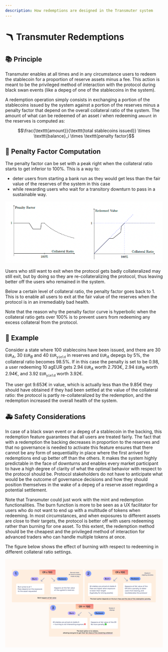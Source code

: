 ```yaml
---
description: How redemptions are designed in the Transmuter system
---
```


# 🪃 Transmuter Redemptions

## 📚 Principle

Transmuter enables at all times and in any circumstance users to redeem the stablecoin for a proportion of reserve assets minus a fee. This action is meant to be the privileged method of interaction with the protocol during black swan events (like a depeg of one of the stablecoins in the system).

A redemption operation simply consists in exchanging a portion of the stablecoins issued by the system against a portion of the reserves minus a penalty factor that depend on the overall collateral ratio of the system. The amount of what can be redeemed of an asset $i$ when redeeming $\texttt{amount}$ in the reserves is computed as:

$$\frac{\texttt{amount}}{\texttt{total stablecoins issued}} \times \texttt{balance}_i \times \texttt{penalty factor}$$

## 🧮 Penalty Factor Computation

The penalty factor can be set with a peak right when the collateral ratio starts to get inferior to 100%. This is a way to:

- deter users from starting a bank run as they would get less than the fair value of the reserves of the system in this case
- while rewarding users who wait for a transitory downturn to pass in a sustainable way.

![Penalty Factor Evolution Example](../.gitbook/assets/penaltyFactor.png)

Users who still want to exit when the protocol gets badly collateralized may still exit, but by doing so they are re-collateralizing the protocol, thus leaving better off the users who remained in the system.

Below a certain level of collateral ratio, the penalty factor goes back to 1. This is to enable all users to exit at the fair value of the reserves when the protocol is in an irremediably bad health.

Note that the reason why the penalty factor curve is hyperbolic when the collateral ratio gets over 100% is to prevent users from redeeming any excess collateral from the protocol.

## 🤔 Example

Consider a state where 100 stablecoins have been issued, and there are 30 $\texttt{EUR}_A$, 30 $\texttt{EUR}_B$ and 40 $\texttt{EUR}_{\texttt{yield}}$ in reserves and $\texttt{EUR}_A$ depegs by 5%, the collateral ratio becomes 98.5%. If in this case the penalty is set to be 0.98, a user redeeming 10 agEUR gets 2.94 $\texttt{EUR}_A$ worth 2.793€, 2.94 $\texttt{EUR}_B$ worth 2.94€, and 3.92 $\texttt{EUR}_{\texttt{yield}}$ worth 3.92€.

The user got 9.653€ in value, which is actually less than the 9.85€ they should have obtained if they had been settled at the value of the collateral ratio: the protocol is partly re-collateralized by the redemption, and the redemption increased the overall health of the system.

## 🚑 Safety Considerations

In case of a black swan event or a depeg of a stablecoin in the backing, this redemption feature guarantees that all users are treated fairly. The fact that with a redemption the backing decreases in proportion to the reserves and that no governance is needed to activate this feature ensures that there cannot be any form of sequentiality in place where the first arrived for redemptions end up better off than the others. It makes the system highly predictable in the face of downturns and enables every market participant to have a high degree of clarity of what the optimal behavior with respect to the protocol should be. Protocol stakeholders do not have to anticipate what would be the outcome of governance decisions and how they should position themselves in the wake of a depeg of a reserve asset regarding a potential settlement.

Note that Transmuter could just work with the mint and redemption functionalities. The burn function is more to be seen as a UX facilitator for users who do not want to end up with a multitude of tokens when redeeming. In most circumstances, and when exposures to different assets are close to their targets, the protocol is better off with users redeeming rather than burning for one asset. To this extent, the redemption method should be the cheapest and the privileged method of interaction for advanced traders who can handle multiple tokens at once.

The figure below shows the effect of burning with respect to redeeming in different collateral ratio settings.

![Burning vs. Redeeming in different cases](../.gitbook/assets/docs-Scenarios.jpg)
